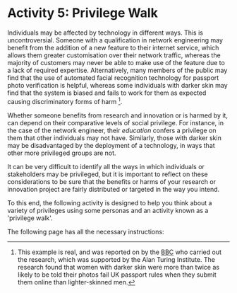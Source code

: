 # Activity 5: Privilege Walk

Individuals may be affected by technology in different ways.
This is uncontroversial.
Someone with a qualification in network engineering may benefit from the addition of a new feature to their internet service, which allows them greater customisation over their network traffic, whereas the majority of customers may never be able to make use of the feature due to a lack of required expertise.
Alternatively, many members of the public may find that the use of automated facial recognition technology for passport photo verification is helpful, whereas some individuals with darker skin may find that the system is biased and fails to work for them as expected causing discriminatory forms of harm [^bbc].

[^bbc]: This example is real, and was reported on by the [BBC](https://www.bbc.co.uk/news/technology-54349538) who carried out the research, which was supported by the Alan Turing Institute. The research found that women with darker skin were more than twice as likely to be told their photos fail UK passport rules when they submit them online than lighter-skinned men.

Whether someone benefits from research and innovation or is harmed by it, can depend on their comparative levels of social privilege.
For instance, in the case of the network engineer, their *education* confers a privilege on them that other individuals may not have.
Similarly, those with darker skin may be disadvantaged by the deployment of a technology, in ways that other more privileged groups are not.

It can be very difficult to identify all the ways in which individuals or stakeholders may be privileged, but it is important to reflect on these considerations to be sure that the benefits or harms of your research or innovation project are fairly distributed or targeted in the way you intend.

To this end, the following activity is designed to help you think about a variety of privileges using some personas and an activity known as a 'privilege walk'.

The following page has all the necessary instructions: 

